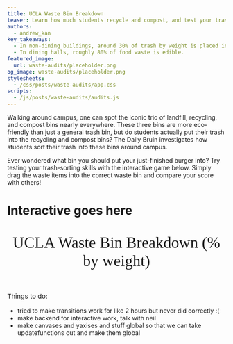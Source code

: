 ```yaml
---
title: UCLA Waste Bin Breakdown
teaser: Learn how much students recycle and compost, and test your trash-sorting skills
authors:
  - andrew_kan
key_takeaways:
  - In non-dining buildings, around 30% of trash by weight is placed in the landfill bin, 30% in the recycling bin, and 40% in the compost bin.
  - In dining halls, roughly 80% of food waste is edible.
featured_image:
  url: waste-audits/placeholder.png
og_image: waste-audits/placeholder.png
stylesheets:
  - /css/posts/waste-audits/app.css
scripts:
  - /js/posts/waste-audits/audits.js
---
```


<script src="http://d3js.org/d3.v3.min.js"></script>
<style>
    select {
      display: block;
    }

    #landfillGraph .bar {
      fill: tan;
      opacity: 0.8;
    }

    #recyclingGraph .bar {
      fill: lightblue;
      opacity: 0.8;
    }

    #compostGraph .bar {
      fill: lightgreen;
      opacity: 0.8;
    }

    .axis path,
    .axis line {
      fill: none;
      stroke: #000;
      shape-rendering: crispEdges;
    }

    .graph-container {
      display: flex;
      flex-wrap: wrap;
      flex-direction: row;
    }
  </style>
<p>
  Walking around campus, one can spot the iconic trio of landfill, recycling, and compost bins nearly everywhere. These three bins are more eco-friendly than just a general trash bin, but do students actually put their trash into the recycling and compost bins? The Daily Bruin investigates how students sort their trash into these bins around campus.
</p>

<p>
  Ever wondered what bin you should put your just-finished burger into? Try testing your trash-sorting skills with the interactive game below. Simply drag the waste items into the correct waste bin and compare your score with others!
</p>

<div>
</div>
<div id="interactive"><h1>Interactive goes here</h1></div>

 <div id="title">
    <p style="font: 36px Garamond; text-align: center">UCLA Waste Bin Breakdown (% by weight)</p>
  </div>

  <div id="dropdown-menu"></div>
  <div class="graph-container">
    <div id="landfillGraph"></div>
    <div id="recyclingGraph"></div>
    <div id="compostGraph"></div>
  </div>
  <p style="font-size: 15px">
    Things to do:
    <ul style="font-size: 14px">
      <li>tried to make transitions work for like 2 hours but never did correctly :( </li>
      <li>make backend for interactive work, talk with neil</li>
      <li>make canvases and yaxises and stuff global so that we can take updatefunctions out and make them global</li>
    </ul>
  </p>
